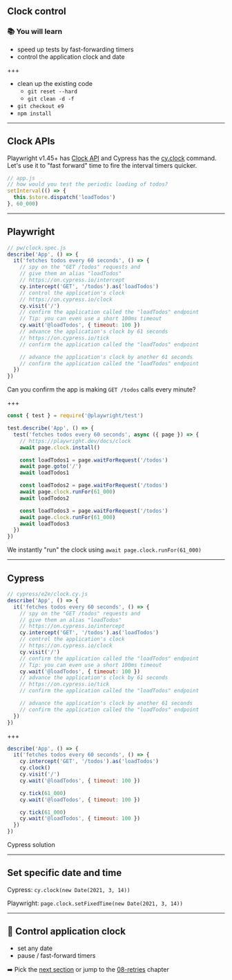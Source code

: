 ## Clock control

### 📚 You will learn

- speed up tests by fast-forwarding timers
- control the application clock and date

+++

- clean up the existing code
  - `git reset --hard`
  - `git clean -d -f`
- `git checkout e9`
- `npm install`

---

## Clock APIs

Playwright v1.45+ has [Clock API](https://playwright.dev/docs/clock) and Cypress has the [cy.clock](https://on.cypress.io/clock) command. Let's use it to "fast forward" time to fire the interval timers quicker.

```js
// app.js
// how would you test the periodic loading of todos?
setInterval(() => {
  this.$store.dispatch('loadTodos')
}, 60_000)
```

---

## Playwright

```js
// pw/clock.spec.js
describe('App', () => {
  it('fetches todos every 60 seconds', () => {
    // spy on the "GET /todos" requests and
    // give them an alias "loadTodos"
    // https://on.cypress.io/intercept
    cy.intercept('GET', '/todos').as('loadTodos')
    // control the application's clock
    // https://on.cypress.io/clock
    cy.visit('/')
    // confirm the application called the "loadTodos" endpoint
    // Tip: you can even use a short 100ms timeout
    cy.wait('@loadTodos', { timeout: 100 })
    // advance the application's clock by 61 seconds
    // https://on.cypress.io/tick
    // confirm the application called the "loadTodos" endpoint

    // advance the application's clock by another 61 seconds
    // confirm the application called the "loadTodos" endpoint
  })
})
```

Can you confirm the app is making `GET /todos` calls every minute?

+++

```js
const { test } = require('@playwright/test')

test.describe('App', () => {
  test('fetches todos every 60 seconds', async ({ page }) => {
    // https://playwright.dev/docs/clock
    await page.clock.install()

    const loadTodos1 = page.waitForRequest('/todos')
    await page.goto('/')
    await loadTodos1

    const loadTodos2 = page.waitForRequest('/todos')
    await page.clock.runFor(61_000)
    await loadTodos2

    const loadTodos3 = page.waitForRequest('/todos')
    await page.clock.runFor(61_000)
    await loadTodos3
  })
})
```

We instantly "run" the clock using `await page.clock.runFor(61_000)`

---

## Cypress

```js
// cypress/e2e/clock.cy.js
describe('App', () => {
  it('fetches todos every 60 seconds', () => {
    // spy on the "GET /todos" requests and
    // give them an alias "loadTodos"
    // https://on.cypress.io/intercept
    cy.intercept('GET', '/todos').as('loadTodos')
    // control the application's clock
    // https://on.cypress.io/clock
    cy.visit('/')
    // confirm the application called the "loadTodos" endpoint
    // Tip: you can even use a short 100ms timeout
    cy.wait('@loadTodos', { timeout: 100 })
    // advance the application's clock by 61 seconds
    // https://on.cypress.io/tick
    // confirm the application called the "loadTodos" endpoint

    // advance the application's clock by another 61 seconds
    // confirm the application called the "loadTodos" endpoint
  })
})
```

+++

```js
describe('App', () => {
  it('fetches todos every 60 seconds', () => {
    cy.intercept('GET', '/todos').as('loadTodos')
    cy.clock()
    cy.visit('/')
    cy.wait('@loadTodos', { timeout: 100 })

    cy.tick(61_000)
    cy.wait('@loadTodos', { timeout: 100 })

    cy.tick(61_000)
    cy.wait('@loadTodos', { timeout: 100 })
  })
})
```

Cypress solution

---

## Set specific date and time

Cypress: `cy.clock(new Date(2021, 3, 14))`

Playwright: `page.clock.setFixedTime(new Date(2021, 3, 14))`

---

## 🏁 Control application clock

- set any date
- pause / fast-forward timers

➡️ Pick the [next section](https://github.com/bahmutov/cypress-workshop-basics#contents) or jump to the [08-retries](?p=08-retries) chapter
